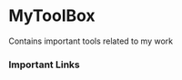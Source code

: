 # MyToolBox
Contains important tools related to my work

### Important Links
[Real Time WebServers]: http://www.leggetter.co.uk/real-time-web-technologies-guide/#_deepstream-io "Real Time Webservers list"

